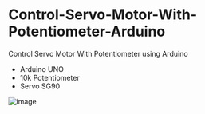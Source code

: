 # Control-Servo-Motor-With-Potentiometer-Arduino
Control Servo Motor With Potentiometer using Arduino

- Arduino UNO
- 10k Potentiometer
- Servo SG90

![image](https://user-images.githubusercontent.com/99255500/218434772-25170772-ee65-4db5-aa5b-5d830b9d1900.png)
